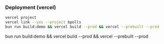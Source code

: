 ### Deployment (vercel)

```bash
vercel project
vercel link --yes --project bpolls
bun run build:demo && vercel build --prod && vercel --prebuilt --prod
```


bun run build:demo && vercel build --prod && vercel --prebuilt --prod